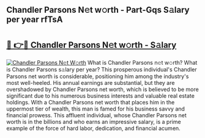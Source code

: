 ## Chandler Parsons N𝚎t w𝚘rth - Part-Gqs S𝚊lary per year rfTsA

# <h2><a href="http://gc05koy.nevu.top/?p=Chandler+Parsons">🔗 👉🔴 Chandler Parsons N𝚎t w𝚘rth - S𝚊lary</a></h2>

[![Chandler Parsons N𝚎t W𝚘rth](https://i.imgur.com/Oavwk0R.jpeg)](http://gc05koy.nevu.top/?p=Chandler+Parsons)
What is Chandler Parsons n𝚎t w𝚘rth? What is Chandler Parsons s𝚊lary per year?
This prosperous individual's Chandler Parsons net worth is considerable, positioning him among the industry's most well-heeled. His annual earnings are substantial, but they are overshadowed by Chandler Parsons net worth, which is believed to be more significant due to his numerous business interests and valuable real estate holdings. With a Chandler Parsons net worth that places him in the uppermost tier of wealth, this man is famed for his business savvy and financial prowess. This affluent individual, whose Chandler Parsons net worth is in the billions and who earns an impressive salary, is a prime example of the force of hard labor, dedication, and financial acumen.
